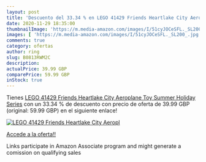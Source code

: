 ```yaml
---
layout: post
title: 'Descuento del 33.34 % en LEGO 41429 Friends Heartlake City Aeropl'
date: 2020-11-29 18:35:00
thumbnailImage: 'https://m.media-amazon.com/images/I/51cyJOCeSFL._SL200_.jpg'
images: [ 'https://m.media-amazon.com/images/I/51cyJOCeSFL._SL200_.jpg' ]
comments: true
category: ofertas
author: ring
slug: B0813RWM2C
description:
actualPrice: 39.99 GBP
comparePrice: 59.99 GBP
inStock: true
---
```


Tienes [LEGO 41429 Friends Heartlake City Aeroplane Toy  Summer Holiday Series](https://www.amazon.co.uk/dp/B0813RWM2C/?tag=tolees0a-21) con un 33.34 % de descuento con precio de oferta de 39.99 GBP (original: 59.99 GBP) en el siguiente enlace!

[![LEGO 41429 Friends Heartlake City Aeropl](https://m.media-amazon.com/images/I/51cyJOCeSFL._SL200_.jpg)](https://www.amazon.co.uk/dp/B0813RWM2C/?tag=tolees0a-21)

[Accede a la oferta!!](https://www.amazon.co.uk/dp/B0813RWM2C/?tag=tolees0a-21)

Links participate in Amazon Associate program and might generate a comission on qualifying sales


